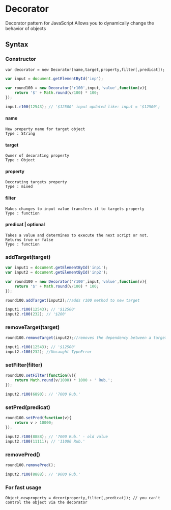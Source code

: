 # Decorator
Decorator pattern for JavaScript
Allows you to dynamically change the behavior of objects
## Syntax
### Constructor
```
var decorator = new Decorator(name,target,property,filter[,predicat]);
```
```javascript
var input = document.getElementById('inp');
	
var round100 = new Decorator('r100',input,'value',function(v){
	return '$' + Math.round(v/100) * 100;
});

input.r100(12543); // '$12500' input updated like: input = '$12500';

```
#### name
```
New property name for target object 
Type : String
```
#### target
```
Owner of decorating property
Type : Object
```
#### property
```
Decorating targets property
Type : mixed
```
#### filter
```
Makes changes to input value transfers it to targets property
Type : function
```
#### predicat | optional
```
Takes a value and determines to execute the next script or not. Returns true or false
Type : function
```
### addTarget(target) 
```javascript
var input1 = document.getElementById('inp1');
var input2 = document.getElementById('inp2');

var round100 = new Decorator('r100',input,'value',function(v){
	return '$' + Math.round(v/100) * 100;
});

round100.addTarget(input2);//adds r100 method to new target 

input1.r100(12543); // '$12500'
input2.r100(232); // '$200'

```
### removeTarget(target)
```javascript
round100.removeTarget(input2);//removes the dependency between a target and decorator 

input1.r100(12543); // '$12500'
input2.r100(232); //Uncaught TypeError

```
### setFilter(filter)
```javascript
round100.setFilter(function(v){
	return Math.round(v/1000) * 1000 + ' Rub.';
});

input2.r100(6890); // '7000 Rub.'

```
### setPred(predicat)
```javascript
round100.setPred(function(v){
	return v > 10000;
});

input2.r100(8888); // '7000 Rub.' - old value
input2.r100(11111); // '11000 Rub.' 

```
### removePred()
```javascript
round100.removePred();

input2.r100(8888); // '9000 Rub.'

```
### For fast usage
```
Object.newproperty = decor(property,filter[,predicat]); // you can't control the object via the decorator
```
